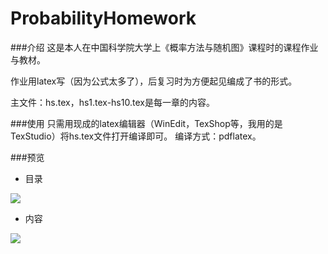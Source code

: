 # ProbabilityHomework
###介绍
这是本人在中国科学院大学上《概率方法与随机图》课程时的课程作业与教材。

作业用latex写（因为公式太多了），后复习时为方便起见编成了书的形式。

主文件：hs.tex，hs1.tex-hs10.tex是每一章的内容。

###使用
只需用现成的latex编辑器（WinEdit，TexShop等，我用的是TexStudio）将hs.tex文件打开编译即可。
编译方式：pdflatex。

###预览
- 目录

![](https://raw.githubusercontent.com/jindongwang/ProbabilityHomework/master/preview/preview-contents.png)

- 内容

![](https://raw.githubusercontent.com/jindongwang/ProbabilityHomework/master/preview/preview-chapter.png)


